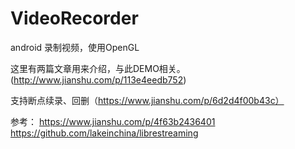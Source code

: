 # VideoRecorder
android 录制视频，使用OpenGL

这里有两篇文章用来介绍，与此DEMO相关。
(http://www.jianshu.com/p/113e4eedb752)

支持断点续录、回删（https://www.jianshu.com/p/6d2d4f00b43c）

参考：
https://www.jianshu.com/p/4f63b2436401
https://github.com/lakeinchina/librestreaming